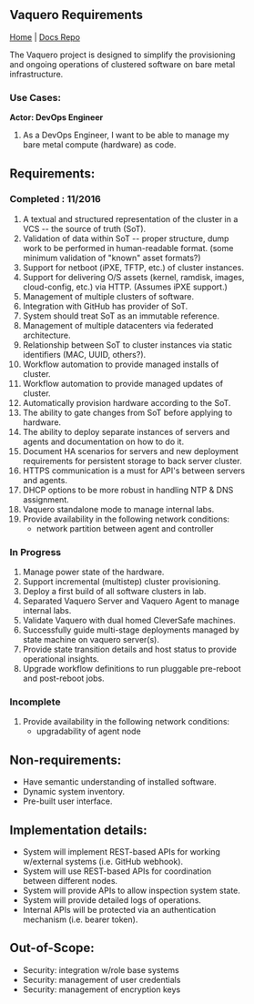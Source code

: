 <head>
            <meta charset="UTF-8">
            <!--[if IE]><meta http-equiv="X-UA-Compatible" content="IE=edge"><![endif]-->
            <meta name="viewport" content="width=device-width, initial-scale=1.0">
            <title>Vaquero Requirements</title>
            <link rel="stylesheet" type="text/css" href="../doc.css">
            <link rel="stylesheet" href="https://fonts.googleapis.com/css?family=Open+Sans:300,300italic,400,400italic,600,600italic%7CNoto+Serif:400,400italic,700,700italic%7CDroid+Sans+Mono:400">
            <style>
                .markdown-body {
                    box-sizing: border-box;
                    min-width: 200px;
                    max-width: 1200px;
                    margin: 0 auto;
                    padding: 45px;
                }
            </style>
</head><article class="markdown-body">

# Vaquero Requirements
[Home](https://ciscocloud.github.io/vaquero-docs/) | [Docs Repo](https://github.com/CiscoCloud/vaquero-docs/tree/master)

The Vaquero project is designed to simplify the provisioning and ongoing operations of clustered software on bare metal infrastructure.

### Use Cases:

**Actor: DevOps Engineer**

1. As a DevOps Engineer, I want to be able to manage my bare metal compute (hardware) as code.

## Requirements:

### Completed : 11/2016
1. A textual and structured representation of the cluster in a VCS -- the source of truth (SoT).
2. Validation of data within SoT -- proper structure, dump work to be performed in human-readable format. (some minimum validation of "known" asset formats?)
3. Support for netboot (iPXE, TFTP, etc.) of cluster instances.
4. Support for delivering O/S assets (kernel, ramdisk, images, cloud-config, etc.) via HTTP. (Assumes iPXE support.)
5. Management of multiple clusters of software.
6. Integration with GitHub has provider of SoT.
7. System should treat SoT as an immutable reference.
8. Management of multiple datacenters via federated architecture.
9. Relationship between SoT to cluster instances via static identifiers (MAC, UUID, others?).
10. Workflow automation to provide managed installs of cluster.
11. Workflow automation to provide managed updates of cluster.
12. Automatically provision hardware according to the SoT.
13. The ability to gate changes from SoT before applying to hardware.
14. The ability to deploy separate instances of servers and agents and documentation on how to do it.
15. Document HA scenarios for servers and new deployment requirements for persistent storage to back server cluster.
16. HTTPS communication is a must for API's between servers and agents.
17. DHCP options to be more robust in handling NTP & DNS assignment.
18. Vaquero standalone mode to manage internal labs.
19. Provide availability in the following network conditions:
    * network partition between agent and controller


### In Progress
1. Manage power state of the hardware.
2. Support incremental (multistep) cluster provisioning.
3. Deploy a first build of all software clusters in lab.
4. Separated Vaquero Server and Vaquero Agent to manage internal labs.
5. Validate Vaquero with dual homed CleverSafe machines.
6. Successfully guide multi-stage deployments managed by state machine on vaquero server(s).
7. Provide state transition details and host status to provide operational insights.
8. Upgrade workflow definitions to run pluggable pre-reboot and post-reboot jobs.


### Incomplete
1. Provide availability in the following network conditions:
    * upgradability of agent node


## Non-requirements:

* Have semantic understanding of installed software.
* Dynamic system inventory.
* Pre-built user interface.

## Implementation details:

* System will implement REST-based APIs for working w/external systems (i.e. GitHub webhook).
* System will use REST-based APIs for coordination between different nodes.
* System will provide APIs to allow inspection system state.
* System will provide detailed logs of operations.
* Internal APIs will be protected via an authentication mechanism (i.e. bearer token).

## Out-of-Scope:

* Security: integration w/role base systems
* Security: management of user credentials
* Security: management of encryption keys

